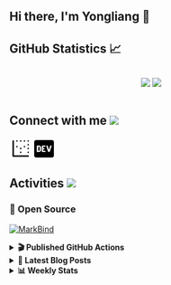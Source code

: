 ## Hi there, I'm Yongliang 👋 

## GitHub Statistics :chart_with_upwards_trend:
<div align="center">
<div style="display: flex; align-items: center; justify-content: center;">

[![](https://github-readme-stats.vercel.app/api?username=tlylt&show_icons=true&theme=tokyonight&hide_border=true&locale=en)](https://github.com/tlylt)
[![](https://github-readme-streak-stats.herokuapp.com/?user=tlylt&theme=tokyonight&hide_border=true)](https://github.com/tlylt)
</div>
</div>

## Connect with me <img src="https://media.giphy.com/media/2wh5K5yE3ulp3xgYcG/giphy-downsized.gif" width="30">

<a href="https://www.yongliangliu.com/" target="_blank"><img align="center" src="static/site-icon.png" alt="yongliangliu.com" height="40" width="40" /></a>
<a href="https://dev.to/tlylt" target="_blank"><img align="center" src="static/dev-badge.svg" alt="dev.to/tlylt" height="35" width="35" /></a>

## Activities <img src="https://media.giphy.com/media/WUlplcMpOCEmTGBtBW/giphy.gif" width="30">

### 🔭 Open Source

[![MarkBind](https://github-readme-stats.vercel.app/api/pin/?username=markbind&repo=markbind)](https://github.com/MarkBind/markbind)

<details>
<summary> <b>🎬 Published GitHub Actions </b> </summary>

[![install-graphviz](https://github-readme-stats.vercel.app/api/pin/?username=tlylt&repo=install-graphviz)](https://github.com/tlylt/install-graphviz)

[![reposense-action](https://github-readme-stats.vercel.app/api/pin/?username=tlylt&repo=reposense-action)](https://github.com/tlylt/reposense-action)

[![markbin-action](https://github-readme-stats.vercel.app/api/pin/?username=markbind&repo=markbind-action)](https://github.com/MarkBind/markbind-action)

</details>

<details>
<summary> <b>📕 Latest Blog Posts</b> </summary>

<!-- BLOG-POST-LIST:START -->
- [Open Source Software &lpar;OSS&rpar; Developer Journey](https://www.yongliangliu.com/blog/oss-dev-logs/)
- [Crossing abstraction barrier between parent and child class](https://www.yongliangliu.com/blog/cross-abstraction-barrier-between-parent-child/)
- [Intermediate GitHub CI Workflow Walk Through](https://www.yongliangliu.com/blog/intermediate-github-ci-workflow-walk-through/)
- [RooFind](https://www.yongliangliu.com/blog/roofind/)
- [Prove that the problem of determining whether a graph is connected is evasive](https://www.yongliangliu.com/blog/prove-graph-check-connected-evasive/)
<!-- BLOG-POST-LIST:END -->

</details>

<details>
<summary> <b>📊 Weekly Stats</b> </summary>

<!--START_SECTION:waka-->
![Code Time](http://img.shields.io/badge/Code%20Time-460%20hrs%206%20mins-blue)

**🐱 My GitHub Data** 

> 🏆 3,756 Contributions in the Year 2022
 > 
> 📦 297.2 kB Used in GitHub's Storage 
 > 
> 🚫 Not Opted to Hire
 > 
> 📜 122 Public Repositories 
 > 
> 🔑 19 Private Repositories  
 > 
**I'm an Early 🐤** 

```text
🌞 Morning    411 commits    ██████░░░░░░░░░░░░░░░░░░░   27.44% 
🌆 Daytime    399 commits    ██████░░░░░░░░░░░░░░░░░░░   26.64% 
🌃 Evening    564 commits    █████████░░░░░░░░░░░░░░░░   37.65% 
🌙 Night      124 commits    ██░░░░░░░░░░░░░░░░░░░░░░░   8.28%

```
📅 **I'm Most Productive on Friday** 

```text
Monday       205 commits    ███░░░░░░░░░░░░░░░░░░░░░░   13.68% 
Tuesday      161 commits    ██░░░░░░░░░░░░░░░░░░░░░░░   10.75% 
Wednesday    235 commits    ████░░░░░░░░░░░░░░░░░░░░░   15.69% 
Thursday     216 commits    ███░░░░░░░░░░░░░░░░░░░░░░   14.42% 
Friday       272 commits    ████░░░░░░░░░░░░░░░░░░░░░   18.16% 
Saturday     205 commits    ███░░░░░░░░░░░░░░░░░░░░░░   13.68% 
Sunday       204 commits    ███░░░░░░░░░░░░░░░░░░░░░░   13.62%

```


📊 **This Week I Spent My Time On** 

```text
⌚︎ Time Zone: Asia/Singapore

💬 Programming Languages: 
Markdown                 1 hr 29 mins        █████████░░░░░░░░░░░░░░░░   38.7% 
JavaScript               1 hr 12 mins        ███████░░░░░░░░░░░░░░░░░░   31.25% 
JSON                     19 mins             ██░░░░░░░░░░░░░░░░░░░░░░░   8.44% 
Nginx configuration file 15 mins             █░░░░░░░░░░░░░░░░░░░░░░░░   6.9% 
Docker                   11 mins             █░░░░░░░░░░░░░░░░░░░░░░░░   5.01%

```


 Last Updated on 02/09/2022 00:43:44 UTC
<!--END_SECTION:waka-->

</details>
